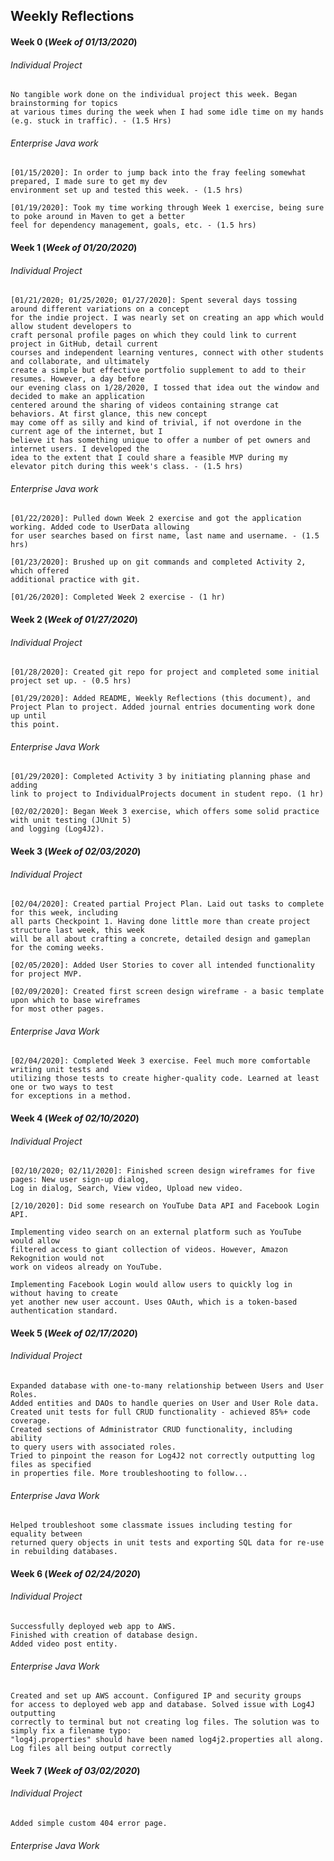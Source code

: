 ## Weekly Reflections

#### Week 0  (*Week of 01/13/2020*)

###### Individual Project
    No tangible work done on the individual project this week. Began brainstorming for topics
    at various times during the week when I had some idle time on my hands (e.g. stuck in traffic). - (1.5 Hrs)

###### Enterprise Java work
    [01/15/2020]: In order to jump back into the fray feeling somewhat prepared, I made sure to get my dev
    environment set up and tested this week. - (1.5 hrs)
    
    [01/19/2020]: Took my time working through Week 1 exercise, being sure to poke around in Maven to get a better
    feel for dependency management, goals, etc. - (1.5 hrs)

#### Week 1 (*Week of 01/20/2020*)

###### Individual Project
    
    [01/21/2020; 01/25/2020; 01/27/2020]: Spent several days tossing around different variations on a concept
    for the indie project. I was nearly set on creating an app which would allow student developers to 
    craft personal profile pages on which they could link to current project in GitHub, detail current
    courses and independent learning ventures, connect with other students and collaborate, and ultimately
    create a simple but effective portfolio supplement to add to their resumes. However, a day before
    our evening class on 1/28/2020, I tossed that idea out the window and decided to make an application
    centered around the sharing of videos containing strange cat behaviors. At first glance, this new concept 
    may come off as silly and kind of trivial, if not overdone in the current age of the internet, but I
    believe it has something unique to offer a number of pet owners and internet users. I developed the
    idea to the extent that I could share a feasible MVP during my elevator pitch during this week's class. - (1.5 hrs)
    

###### Enterprise Java work

    [01/22/2020]: Pulled down Week 2 exercise and got the application working. Added code to UserData allowing
    for user searches based on first name, last name and username. - (1.5 hrs)
    
    [01/23/2020]: Brushed up on git commands and completed Activity 2, which offered
    additional practice with git.
    
    [01/26/2020]: Completed Week 2 exercise - (1 hr) 
    

#### Week 2 (*Week of 01/27/2020*)

###### Individual Project

    [01/28/2020]: Created git repo for project and completed some initial project set up. - (0.5 hrs)

    [01/29/2020]: Added README, Weekly Reflections (this document), and 
    Project Plan to project. Added journal entries documenting work done up until
    this point.
    
###### Enterprise Java Work

    [01/29/2020]: Completed Activity 3 by initiating planning phase and adding
    link to project to IndividualProjects document in student repo. (1 hr)
    
    [02/02/2020]: Began Week 3 exercise, which offers some solid practice with unit testing (JUnit 5) 
    and logging (Log4J2).
    
#### Week 3 (*Week of 02/03/2020*)

###### Individual Project

    [02/04/2020]: Created partial Project Plan. Laid out tasks to complete for this week, including
    all parts Checkpoint 1. Having done little more than create project structure last week, this week
    will be all about crafting a concrete, detailed design and gameplan for the coming weeks.
    
    [02/05/2020]: Added User Stories to cover all intended functionality for project MVP.
    
    [02/09/2020]: Created first screen design wireframe - a basic template upon which to base wireframes 
    for most other pages.
###### Enterprise Java Work

    [02/04/2020]: Completed Week 3 exercise. Feel much more comfortable writing unit tests and
    utilizing those tests to create higher-quality code. Learned at least one or two ways to test
    for exceptions in a method.
    
#### Week 4 (*Week of 02/10/2020*)

###### Individual Project

    [02/10/2020; 02/11/2020]: Finished screen design wireframes for five pages: New user sign-up dialog, 
    Log in dialog, Search, View video, Upload new video.
    
    [2/10/2020]: Did some research on YouTube Data API and Facebook Login API. 
    
    Implementing video search on an external platform such as YouTube would allow 
    filtered access to giant collection of videos. However, Amazon Rekognition would not
    work on videos already on YouTube. 
    
    Implementing Facebook Login would allow users to quickly log in without having to create
    yet another new user account. Uses OAuth, which is a token-based authentication standard.
    
#### Week 5 (*Week of 02/17/2020*)

###### Individual Project
    Expanded database with one-to-many relationship between Users and User Roles.
    Added entities and DAOs to handle queries on User and User Role data.
    Created unit tests for full CRUD functionality - achieved 85%+ code coverage.
    Created sections of Administrator CRUD functionality, including ability
    to query users with associated roles. 
    Tried to pinpoint the reason for Log4J2 not correctly outputting log files as specified
    in properties file. More troubleshooting to follow...

###### Enterprise Java Work
    Helped troubleshoot some classmate issues including testing for equality between
    returned query objects in unit tests and exporting SQL data for re-use in rebuilding databases.
    

#### Week 6 (*Week of 02/24/2020*)

###### Individual Project
    Successfully deployed web app to AWS.
    Finished with creation of database design.
    Added video post entity.
    
###### Enterprise Java Work
    Created and set up AWS account. Configured IP and security groups
    for access to deployed web app and database. Solved issue with Log4J outputting
    correctly to terminal but not creating log files. The solution was to simply fix a filename typo:
    "log4j.properties" should have been named log4j2.properties all along. Log files all being output correctly 

#### Week 7 (*Week of 03/02/2020*)

###### Individual Project
    Added simple custom 404 error page.

###### Enterprise Java Work
